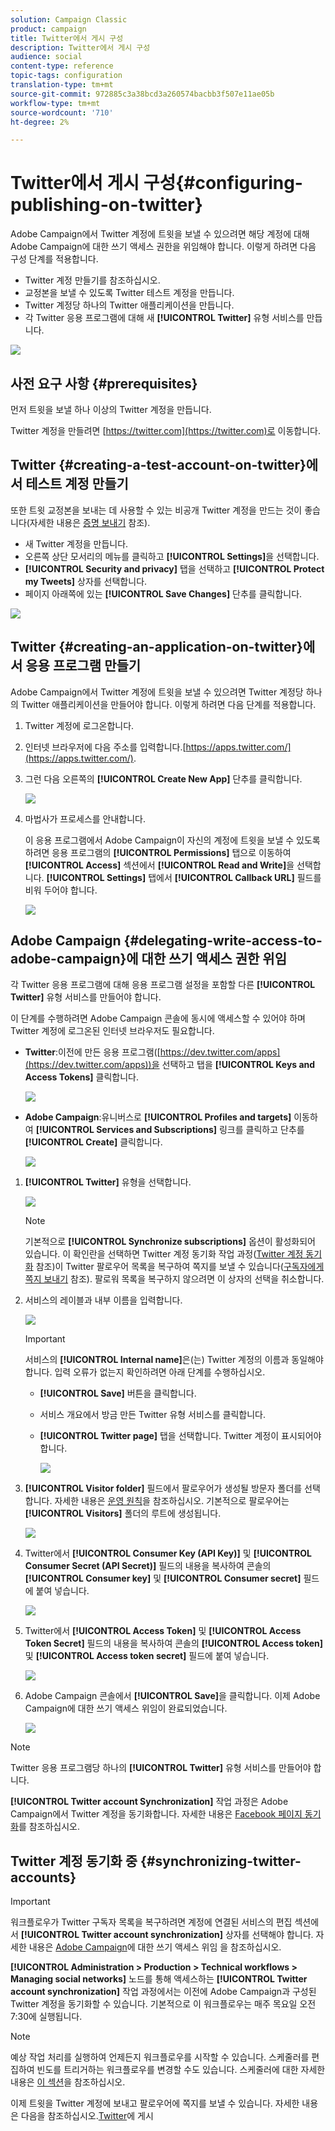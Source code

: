 ```yaml
---
solution: Campaign Classic
product: campaign
title: Twitter에서 게시 구성
description: Twitter에서 게시 구성
audience: social
content-type: reference
topic-tags: configuration
translation-type: tm+mt
source-git-commit: 972885c3a38bcd3a260574bacbb3f507e11ae05b
workflow-type: tm+mt
source-wordcount: '710'
ht-degree: 2%

---
```



# Twitter에서 게시 구성{#configuring-publishing-on-twitter}

Adobe Campaign에서 Twitter 계정에 트윗을 보낼 수 있으려면 해당 계정에 대해 Adobe Campaign에 대한 쓰기 액세스 권한을 위임해야 합니다. 이렇게 하려면 다음 구성 단계를 적용합니다.

* Twitter 계정 만들기를 참조하십시오.
* 교정본을 보낼 수 있도록 Twitter 테스트 계정을 만듭니다.
* Twitter 계정당 하나의 Twitter 애플리케이션을 만듭니다.
* 각 Twitter 응용 프로그램에 대해 새 **[!UICONTROL Twitter]** 유형 서비스를 만듭니다.

![](assets/social_diagram_twitter_service.png)

## 사전 요구 사항 {#prerequisites}

먼저 트윗을 보낼 하나 이상의 Twitter 계정을 만듭니다.

Twitter 계정을 만들려면 [https://twitter.com](https://twitter.com)로 이동합니다.

## Twitter {#creating-a-test-account-on-twitter}에서 테스트 계정 만들기

또한 트윗 교정본을 보내는 데 사용할 수 있는 비공개 Twitter 계정을 만드는 것이 좋습니다(자세한 내용은 [증명 보내기](../../social/using/publishing-on-twitter.md#sending-the-proof) 참조).

* 새 Twitter 계정을 만듭니다.
* 오른쪽 상단 모서리의 메뉴를 클릭하고 **[!UICONTROL Settings]**&#x200B;을 선택합니다.
* **[!UICONTROL Security and privacy]** 탭을 선택하고 **[!UICONTROL Protect my Tweets]** 상자를 선택합니다.
* 페이지 아래쪽에 있는 **[!UICONTROL Save Changes]** 단추를 클릭합니다.

![](assets/social_twitter_test_page.png)

## Twitter {#creating-an-application-on-twitter}에서 응용 프로그램 만들기

Adobe Campaign에서 Twitter 계정에 트윗을 보낼 수 있으려면 Twitter 계정당 하나의 Twitter 애플리케이션을 만들어야 합니다. 이렇게 하려면 다음 단계를 적용합니다.

1. Twitter 계정에 로그온합니다.
1. 인터넷 브라우저에 다음 주소를 입력합니다.[https://apps.twitter.com/](https://apps.twitter.com/).
1. 그런 다음 오른쪽의 **[!UICONTROL Create New App]** 단추를 클릭합니다.

   ![](assets/social_create_twitter_app_001.png)

1. 마법사가 프로세스를 안내합니다.

   이 응용 프로그램에서 Adobe Campaign이 자신의 계정에 트윗을 보낼 수 있도록 하려면 응용 프로그램의 **[!UICONTROL Permissions]** 탭으로 이동하여 **[!UICONTROL Access]** 섹션에서 **[!UICONTROL Read and Write]**&#x200B;을 선택합니다. **[!UICONTROL Settings]** 탭에서 **[!UICONTROL Callback URL]** 필드를 비워 두어야 합니다.

   ![](assets/social_create_twitter_app_002.png)

## Adobe Campaign {#delegating-write-access-to-adobe-campaign}에 대한 쓰기 액세스 권한 위임

각 Twitter 응용 프로그램에 대해 응용 프로그램 설정을 포함할 다른 **[!UICONTROL Twitter]** 유형 서비스를 만들어야 합니다.

이 단계를 수행하려면 Adobe Campaign 콘솔에 동시에 액세스할 수 있어야 하며 Twitter 계정에 로그온된 인터넷 브라우저도 필요합니다.

* **Twitter**:이전에 만든 응용 프로그램([https://dev.twitter.com/apps](https://dev.twitter.com/apps))을 선택하고 탭을  **[!UICONTROL Keys and Access Tokens]** 클릭합니다.

   ![](assets/social_twitter_service_002.png)

* **Adobe Campaign**:유니버스로  **[!UICONTROL Profiles and targets]** 이동하여  **[!UICONTROL Services and Subscriptions]** 링크를 클릭하고 단추를  **[!UICONTROL Create]** 클릭합니다.

   ![](assets/social_twitter_service_007.png)

1. **[!UICONTROL Twitter]** 유형을 선택합니다.

   ![](assets/social_twitter_service_008.png)

   >[!NOTE]
   >
   >기본적으로 **[!UICONTROL Synchronize subscriptions]** 옵션이 활성화되어 있습니다. 이 확인란을 선택하면 Twitter 계정 동기화 작업 과정([Twitter 계정 동기화](#synchronizing-twitter-accounts) 참조)이 Twitter 팔로우어 목록을 복구하여 쪽지를 보낼 수 있습니다([구독자에게 쪽지 보내기](../../social/using/publishing-on-twitter.md#sending-direct-messages-to-subscribers) 참조). 팔로워 목록을 복구하지 않으려면 이 상자의 선택을 취소합니다.

1. 서비스의 레이블과 내부 이름을 입력합니다.

   ![](assets/social_twitter_service_009.png)

   >[!IMPORTANT]
   >
   >서비스의 **[!UICONTROL Internal name]**&#x200B;은(는) Twitter 계정의 이름과 동일해야 합니다. 입력 오류가 없는지 확인하려면 아래 단계를 수행하십시오.

   * **[!UICONTROL Save]** 버튼을 클릭합니다.
   * 서비스 개요에서 방금 만든 Twitter 유형 서비스를 클릭합니다.
   * **[!UICONTROL Twitter page]** 탭을 선택합니다. Twitter 계정이 표시되어야 합니다.

      ![](assets/social_twitter_service_010.png)

1. **[!UICONTROL Visitor folder]** 필드에서 팔로우어가 생성될 방문자 폴더를 선택합니다. 자세한 내용은 [운영 원칙](../../social/using/publishing-on-twitter.md#operating-principle)을 참조하십시오. 기본적으로 팔로우어는 **[!UICONTROL Visitors]** 폴더의 루트에 생성됩니다.

   ![](assets/social_twitter_service_010_b.png)

1. Twitter에서 **[!UICONTROL Consumer Key (API Key)]** 및 **[!UICONTROL Consumer Secret (API Secret)]** 필드의 내용을 복사하여 콘솔의 **[!UICONTROL Consumer key]** 및 **[!UICONTROL Consumer secret]** 필드에 붙여 넣습니다.

   ![](assets/social_twitter_service_012.png)

1. Twitter에서 **[!UICONTROL Access Token]** 및 **[!UICONTROL Access Token Secret]** 필드의 내용을 복사하여 콘솔의 **[!UICONTROL Access token]** 및 **[!UICONTROL Access token secret]** 필드에 붙여 넣습니다.

   ![](assets/social_twitter_service_013.png)

1. Adobe Campaign 콘솔에서 **[!UICONTROL Save]**&#x200B;을 클릭합니다. 이제 Adobe Campaign에 대한 쓰기 액세스 위임이 완료되었습니다.

   ![](assets/social_twitter_service_014.png)

>[!NOTE]
>
>Twitter 응용 프로그램당 하나의 **[!UICONTROL Twitter]** 유형 서비스를 만들어야 합니다.

**[!UICONTROL Twitter account Synchronization]** 작업 과정은 Adobe Campaign에서 Twitter 계정을 동기화합니다. 자세한 내용은 [Facebook 페이지 동기화](../../social/using/publishing-on-facebook-walls.md#synchronizing-facebook-pages)를 참조하십시오.

## Twitter 계정 동기화 중 {#synchronizing-twitter-accounts}

>[!IMPORTANT]
>
>워크플로우가 Twitter 구독자 목록을 복구하려면 계정에 연결된 서비스의 편집 섹션에서 **[!UICONTROL Twitter account synchronization]** 상자를 선택해야 합니다. 자세한 내용은 [Adobe Campaign](#delegating-write-access-to-adobe-campaign)에 대한 쓰기 액세스 위임 을 참조하십시오.

**[!UICONTROL Administration > Production > Technical workflows > Managing social networks]** 노드를 통해 액세스하는 **[!UICONTROL Twitter account synchronization]** 작업 과정에서는 이전에 Adobe Campaign과 구성된 Twitter 계정을 동기화할 수 있습니다. 기본적으로 이 워크플로우는 매주 목요일 오전 7:30에 실행됩니다.

>[!NOTE]
>
>예상 작업 처리를 실행하여 언제든지 워크플로우를 시작할 수 있습니다. 스케줄러를 편집하여 빈도를 트리거하는 워크플로우를 변경할 수도 있습니다. 스케줄러에 대한 자세한 내용은 [이 섹션](../../workflow/using/scheduler.md)을 참조하십시오.

이제 트윗을 Twitter 계정에 보내고 팔로우어에 쪽지를 보낼 수 있습니다. 자세한 내용은 다음을 참조하십시오.[Twitter](../../social/using/publishing-on-twitter.md)에 게시
